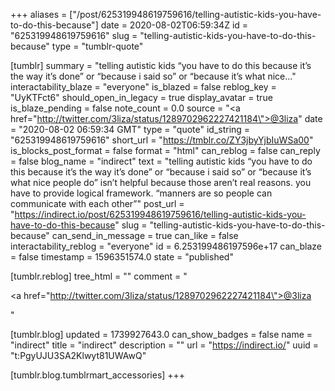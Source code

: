 +++
aliases = ["/post/625319948619759616/telling-autistic-kids-you-have-to-do-this-because"]
date = 2020-08-02T06:59:34Z
id = "625319948619759616"
slug = "telling-autistic-kids-you-have-to-do-this-because"
type = "tumblr-quote"

[tumblr]
summary = "telling autistic kids “you have to do this because it’s the way it’s done” or “because i said so” or “because it’s what nice..."
interactability_blaze = "everyone"
is_blazed = false
reblog_key = "UyKTFct6"
should_open_in_legacy = true
display_avatar = true
is_blaze_pending = false
note_count = 0.0
source = "<a href=\"http://twitter.com/3liza/status/1289702962227421184\">@3liza</a>"
date = "2020-08-02 06:59:34 GMT"
type = "quote"
id_string = "625319948619759616"
short_url = "https://tmblr.co/ZY3jbyYjbIuWSa00"
is_blocks_post_format = false
format = "html"
can_reblog = false
can_reply = false
blog_name = "indirect"
text = "telling autistic kids “you have to do this because it’s the way it’s done” or “because i said so” or “because it’s what nice people do” isn’t helpful because those aren’t real reasons. you have to provide logical framework. “manners are so people can communicate with each other”"
post_url = "https://indirect.io/post/625319948619759616/telling-autistic-kids-you-have-to-do-this-because"
slug = "telling-autistic-kids-you-have-to-do-this-because"
can_send_in_message = true
can_like = false
interactability_reblog = "everyone"
id = 6.253199486197596e+17
can_blaze = false
timestamp = 1596351574.0
state = "published"

[tumblr.reblog]
tree_html = ""
comment = "<p><a href=\"http://twitter.com/3liza/status/1289702962227421184\">@3liza</a></p>"

[tumblr.blog]
updated = 1739927643.0
can_show_badges = false
name = "indirect"
title = "indirect"
description = ""
url = "https://indirect.io/"
uuid = "t:PgyUJU3SA2Klwyt81UWAwQ"

[tumblr.blog.tumblrmart_accessories]
+++
